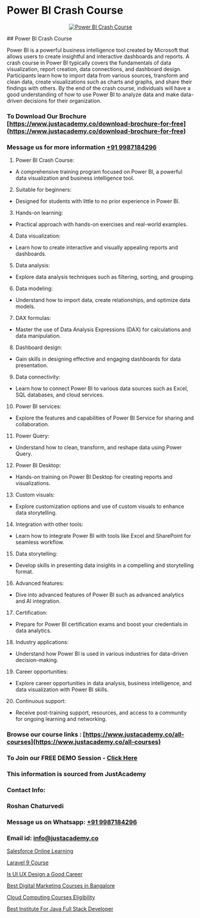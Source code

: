 # Power BI Crash Course

<p align="center">
  <a href="https://justacademy.co/course-detail/microsoft-power-bi-training">
    <img src="https://justacademy.co/storage2/course_image/1709962229_course_image.webp" alt="Power BI Crash Course">
  </a>
</p>
## Power BI Crash Course

Power BI is a powerful business intelligence tool created by Microsoft that allows users to create insightful and interactive dashboards and reports. A crash course in Power BI typically covers the fundamentals of data visualization, report creation, data connections, and dashboard design. Participants learn how to import data from various sources, transform and clean data, create visualizations such as charts and graphs, and share their findings with others. By the end of the crash course, individuals will have a good understanding of how to use Power BI to analyze data and make data-driven decisions for their organization.
### To Download Our Brochure [https://www.justacademy.co/download-brochure-for-free](https://www.justacademy.co/download-brochure-for-free)
### Message us for more information [+91 9987184296](https://api.whatsapp.com/send?phone=919987184296)
1) Power BI Crash Course:
  - A comprehensive training program focused on Power BI, a powerful data visualization and business intelligence tool.
2) Suitable for beginners:
  - Designed for students with little to no prior experience in Power BI.
3) Hands-on learning:
  - Practical approach with hands-on exercises and real-world examples.
4) Data visualization:
  - Learn how to create interactive and visually appealing reports and dashboards.
5) Data analysis:
  - Explore data analysis techniques such as filtering, sorting, and grouping.
6) Data modeling:
  - Understand how to import data, create relationships, and optimize data models.
7) DAX formulas:
  - Master the use of Data Analysis Expressions (DAX) for calculations and data manipulation.
8) Dashboard design:
  - Gain skills in designing effective and engaging dashboards for data presentation.
9) Data connectivity:
  - Learn how to connect Power BI to various data sources such as Excel, SQL databases, and cloud services.
10) Power BI services:
  - Explore the features and capabilities of Power BI Service for sharing and collaboration.
11) Power Query:
  - Understand how to clean, transform, and reshape data using Power Query.
12) Power BI Desktop:
  - Hands-on training on Power BI Desktop for creating reports and visualizations.
13) Custom visuals:
  - Explore customization options and use of custom visuals to enhance data storytelling.
14) Integration with other tools:
  - Learn how to integrate Power BI with tools like Excel and SharePoint for seamless workflow.
15) Data storytelling:
  - Develop skills in presenting data insights in a compelling and storytelling format.
16) Advanced features:
  - Dive into advanced features of Power BI such as advanced analytics and AI integration.
17) Certification:
  - Prepare for Power BI certification exams and boost your credentials in data analytics.
18) Industry applications:
  - Understand how Power BI is used in various industries for data-driven decision-making.
19) Career opportunities:
  - Explore career opportunities in data analysis, business intelligence, and data visualization with Power BI skills.
20) Continuous support:
  - Receive post-training support, resources, and access to a community for ongoing learning and networking.

### Browse our course links : [https://www.justacademy.co/all-courses](https://www.justacademy.co/all-courses) 
### To Join our FREE DEMO Session - [Click Here](https://www.justacademy.co/register-for-course-demo)


### This information is sourced from JustAcademy
### Contact Info:
### Roshan Chaturvedi
### Message us on Whatsapp: [+91 9987184296](https://api.whatsapp.com/send?phone=919987184296)
### Email id: [info@justacademy.co](mailto:info@justacademy.co)
                
[Salesforce Online Learning](https://www.linkedin.com/pulse/salesforce-online-learning-justacademy-qashc?trackingId=7q8%2F04vJL9xGAVB8Edjzog%3D%3D&lipi=urn%3Ali%3Apage%3Ad_flagship3_company_admin%3B1%2Fxl0s9nR82%2ByDHotTO0eg%3D%3D)

[Laravel 9 Course](https://www.linkedin.com/pulse/laravel-9-course-justacademy-mumbai-zrmgc?trackingId=g3zSQ3LHBFvLn15jc0CQ9g%3D%3D&lipi=urn%3Ali%3Apage%3Ad_flagship3_showcase_admin%3BrO72kZqIQGOMCosqCkrMnA%3D%3D)

[Is UI UX Design a Good Career](https://medium.com/@roneet705/is-ui-ux-design-a-good-career-d79518221f03)

[Best Digital Marketing Courses in Bangalore](https://medium.com/@ranemanish460/best-digital-marketing-courses-in-bangalore-a5c6a949773c)

[Cloud Computing Courses Eligibility](https://justacademyin.github.io/justacademy/cloud-computing-courses-eligibility)

[Best Institute For Java Full Stack Developer](https://justacademyin.github.io/justacademy/best-institute-for-java-full-stack-developer)

